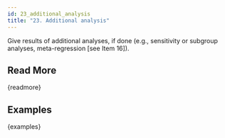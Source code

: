 ```yaml
---
id: 23_additional_analysis
title: "23. Additional analysis"
---
```

Give results of additional analyses, if done (e.g., sensitivity or subgroup analyses, meta-regression [see Item 16]).

## Read More

{readmore}

## Examples

{examples}